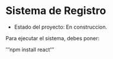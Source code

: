 <h1>Sistema de Registro</h1>

- Estado del proyecto: En construccion.

Para ejecutar el sistema, debes poner: 

’’’npm install react’’’ 
